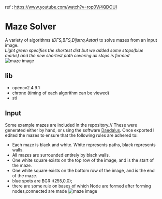 ref : <a href="https://www.youtube.com/watch?v=rop0W4QDOUI">https://www.youtube.com/watch?v=rop0W4QDOUI</a>
# Maze Solver
A variety of algorithms *(DFS,BFS,Dijstra,Astar)* to solve mazes from an input image.<br>
*Light green specifies the shortest dist but we added some stops(blue marks) and the new shortest path covering all stops is formed*<br>
![maze image](https://raw.githubusercontent.com/portal-45g/Maze%20Solver/master/readmeExamples/%23stopsSolved.PNG)

## lib
- opencv2.4.9.1
- chrono (timing of each algorithm can be viewed)
- stl

## Input
Some example mazes are included in the repository.// These were generated either by hand, or using the software [Daedalus](http://www.astrolog.org/labyrnth/daedalus.htm). Once exported I edited the mazes to ensure that the following rules are adhered to:

- Each maze is black and white. White represents paths, black represents walls.
- All mazes are surrounded entirely by black walls.
- One white square exists on the top row of the image, and is the start of the maze.
- One white square exists on the bottom row of the image, and is the end of the maze.
- blue spots are BGR::(255,0,0);
- there are some rule on bases of which Node are formed after forming nodes,connected are made
![maze image](https://raw.githubusercontent.com/portal-45g/Maze%20Solver/master/readmeExamples/Nodelist.PNG)

